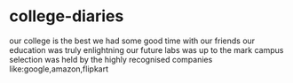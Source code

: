 # college-diaries
our college is the best
we had some good time with our friends 
our education was truly enlightning our future 
labs was up to the mark
campus selection was held by the highly recognised companies like:google,amazon,flipkart 
